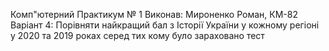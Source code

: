 Комп"ютерний Практикум № 1
Виконав: Мироненко Роман, КМ-82
Варіант 4: Порівняти найкращий бал з Історії України у кожному регіоні у 2020 та 2019 роках серед тих кому було зараховано тест
